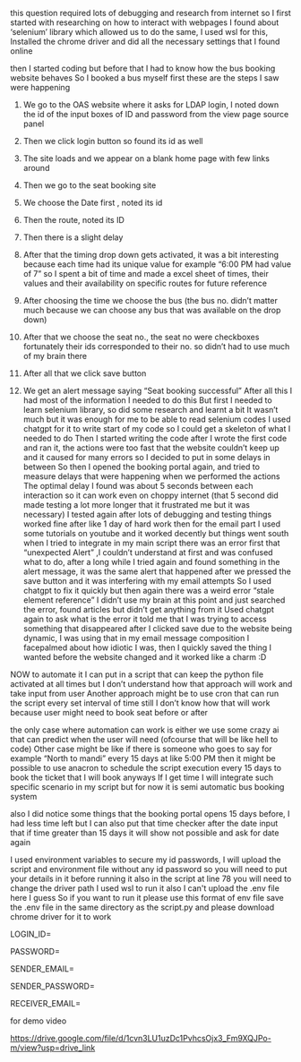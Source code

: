  this question required lots of debugging and research from internet
so I first started with researching on how to interact with webpages I found about ‘selenium’ library which allowed us to do the same,
I used wsl for this, Installed the chrome driver and did all the necessary settings that I found online

then I started coding but before that I had to know how the bus booking website behaves
So I booked a bus myself first
these are the steps I saw were happening
1. We go to the OAS website where it asks for LDAP login, I noted down the id of the input boxes of ID and password from the view page source panel
2. Then we click login button so found its id as well 
3. The site loads and we appear on a blank home page with few links around
4. Then we go to the seat booking site
5. We choose the Date first , noted its id
6. Then the route, noted its ID
7. Then there is a slight delay
8. After that the timing drop down gets activated, it was a bit interesting because each time had its unique value for example “6:00 PM had value of 7” so I spent a bit of time and made a excel sheet of times, their values and their availability on specific routes for future reference

9. After choosing the time we choose the bus (the bus no. didn’t matter much because we can choose any bus that was available on the drop down)
10. After that we choose the seat no., the seat no were checkboxes fortunately their ids corresponded to their no. so didn’t had to use much of my brain there
11. After all that we click save button
12. We get an alert  message saying “Seat booking successful”
After all this I had most of the information I needed to do this
But first I needed to learn selenium library, so did some research and learnt a bit It wasn’t much but it was enough for me to be able to read selenium codes
I used chatgpt for it to write start of my code so I could get a skeleton of what I needed to do
Then I started writing the code 
after I wrote the first code and ran it, the actions were too fast that the website couldn’t keep up and it caused for many errors so I decided to put in some delays in between
So then I opened the booking portal again, and tried to measure delays that were happening when we performed the actions
The optimal delay I found was about 5 seconds between each interaction so it can work even on choppy internet (that 5 second did made testing a lot more longer that it frustrated me but it was necessary)
I tested again after lots of debugging and testing 
things worked fine after like 1 day of hard work
then for the email part I used some tutorials on youtube and it worked decently
but things went south when I tried to integrate in my main script
there was an error first that “unexpected Alert” ,I couldn’t understand at first and was confused what to do, after a long while I tried again and found something in the alert message, it was the same alert that happened after we pressed the save button and it was interfering with my email attempts 
So I used chatgpt to fix it quickly
but then again there was a weird error “stale element reference” I didn’t use my brain at this point and just searched the error, found articles but didn’t get anything from it
Used chatgpt again to ask what is the error it told me that I was trying to access something that disappeared after I clicked save due to the website being dynamic, I was using that in my email message composition 
I facepalmed about how idiotic I was, then I quickly saved the thing I wanted before the website changed and it worked like a charm :D



NOW  to automate it I can put in a script that can keep the python file activated at all times but I don’t understand how that approach will work and take input from user
Another approach might be to use cron that can run the script every set interval of time still I don’t know how that will work because user might need to book seat before or after


the only case where automation can work is either we use some crazy ai that can predict when the user will need (ofcourse that will be like hell to code)
Other case might be like if there is someone who goes to say for example “North to mandi” every 15 days at like 5:00 PM then it might be possible to use anacron to schedule the script execution every 15 days to book the ticket that I will book anyways
If I get time I will integrate such specific scenario in my script but for now it is semi automatic bus booking system

also I did notice some things that the booking portal opens 15 days before, I had less time left but I can also put that time checker after the date input that if time greater than 15 days it will show not possible and ask for date again


I used environment variables to secure my id passwords, I will upload the script and environment file without any id password so you will need to put your details in it before running it
also in the script at line 78 you will need to change the driver path
I used wsl to run it
also I can't upload the .env file here I guess
So if you want to run it please use this format of env file
save the .env file in the same directory as the script.py and please download chrome driver for it to work

LOGIN_ID= 

PASSWORD= 

SENDER_EMAIL=

SENDER_PASSWORD=

RECEIVER_EMAIL=


for demo video

https://drive.google.com/file/d/1cvn3LU1uzDc1PvhcsOjx3_Fm9XQJPo-m/view?usp=drive_link
